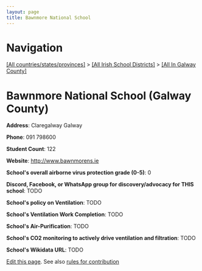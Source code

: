 ```yaml
---
layout: page
title: Bawnmore National School
---
```

# Navigation

[[All countries/states/provinces]](../../..) > [[All Irish School Districts]](../..) > [[All In Galway County]](..)

# Bawnmore National School (Galway County)

**Address**: Claregalway Galway

**Phone**: 091 798600

**Student Count**: 122

**Website**: <http://www.bawnmorens.ie>

**School's overall airborne virus protection grade (0-5)**: 0

**Discord, Facebook, or WhatsApp group for discovery/advocacy for THIS school**: TODO

**School's policy on Ventilation**: TODO

**School's Ventilation Work Completion**: TODO

**School's Air-Purification**: TODO

**School's CO2 monitoring to actively drive ventilation and filtration**: TODO

**School's Wikidata URL**: TODO


[Edit this page](https://github.com/ventilate-schools/Ireland/edit/main/./Galway_County/Bawnmore_National_School.md). See also [rules for contribution](../../../contribution-rules/)